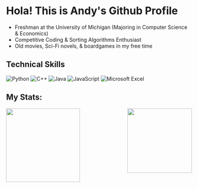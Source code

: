 # Hola! This is Andy's Github Profile

- Freshman at the University of Michigan (Majoring in Computer Science & Economics)
- Competitive Coding & Sorting Algorithms Enthusiast
- Old movies, Sci-Fi novels, & boardgames in my free time

## Technical Skills
![Python](https://img.shields.io/badge/python-3670A0?style=for-the-badge&logo=python&logoColor=ffdd54)
![C++](https://img.shields.io/badge/c++-%2300599C.svg?style=for-the-badge&logo=c%2B%2B&logoColor=white)
![Java](https://img.shields.io/badge/java-%23873e23.svg?style=for-the-badge&logo=openjdk&logoColor=white)
![JavaScript](https://img.shields.io/badge/javascript-%23323330.svg?style=for-the-badge&logo=javascript&logoColor=%23F7DF1E)
![Microsoft Excel](https://img.shields.io/badge/Microsoft_Excel-217346?style=for-the-badge&logo=microsoft-excel&logoColor=white)

## My Stats:

<a href="https://github.com/anuraghazra/github-readme-stats">
  <img height=200 align="center" src="https://github-readme-stats.vercel.app/api/?username=Andy1iang&count_private=true&show_icons=true&theme=github_dark&rank_icon=github&hide_border=true&hide_rank=true" />
</a> 
<a href="https://github.com/anuraghazra/github-readme-stats">
  <img height=175 align="right" src="https://github-readme-stats.vercel.app/api/top-langs/?username=Andy1iang&size_weight=0.4&count_weight=0.6&layout=compact&theme=github_dark&hide_progress=true&langs_count=8&hide_border=true" />
</a>
